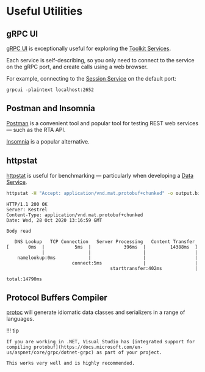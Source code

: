 # Useful Utilities

## gRPC UI

[gRPC UI](https://github.com/fullstorydev/grpcui) is exceptionally useful for exploring the [Toolkit Services](../services/index.md).

Each service is self-describing, so you only need to connect to the service on the gRPC port, and create calls using a web browser.

For example, connecting to the [Session Service](../services/rta-sessionsvc/README.md) on the default port:

    grpcui -plaintext localhost:2652

## Postman and Insomnia

[Postman](https://www.postman.com/) is a convenient tool and popular tool for testing REST web services &mdash; such as the RTA API.

[Insomnia](https://insomnia.rest/) is a popular alternative.

## httpstat

[httpstat](https://github.com/davecheney/httpstat) is useful for benchmarking &mdash; particularly when developing a [Data Service](../../../extending-atlas/rta/introduction/data-services.md).

```bash
httpstat -H "Accept: application/vnd.mat.protobuf+chunked" -o output.bin http://localhost/rta/v2/sessions/abc123/data/timestamped/0-7f
```
```
HTTP/1.1 200 OK
Server: Kestrel
Content-Type: application/vnd.mat.protobuf+chunked
Date: Wed, 28 Oct 2020 13:16:59 GMT

Body read

   DNS Lookup   TCP Connection   Server Processing   Content Transfer
[       0ms  |           5ms  |            396ms  |         14388ms  ]
             |                |                   |                  |
    namelookup:0ms            |                   |                  |
                        connect:5ms               |                  |
                                      starttransfer:402ms            |
                                                                 total:14790ms
```

## Protocol Buffers Compiler

[protoc](https://github.com/protocolbuffers/protobuf/releases) will generate idiomatic data classes and serializers in a range of languages.

!!! tip

    If you are working in .NET, Visual Studio has [integrated support for compiling protobuf](https://docs.microsoft.com/en-us/aspnet/core/grpc/dotnet-grpc) as part of your project.

    This works very well and is highly recommended.